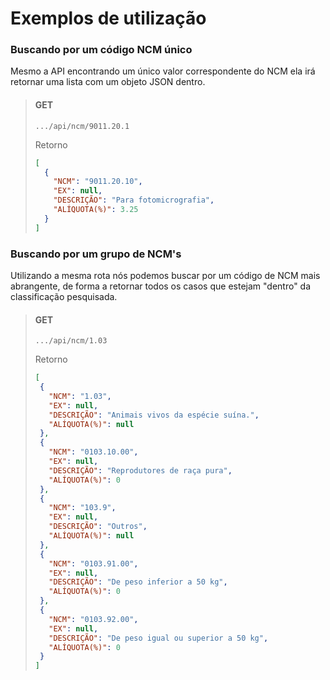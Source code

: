 # Exemplos de utilização

### Buscando por um código NCM único

Mesmo a API encontrando um único valor correspondente do NCM ela irá retornar uma lista com um objeto JSON dentro.

> #### GET
>
> ```text
> .../api/ncm/9011.20.1
> ```
>
> Retorno
> ```json
> [
>   {
>     "NCM": "9011.20.10",
>     "EX": null,
>     "DESCRIÇÃO": "Para fotomicrografia",
>     "ALÍQUOTA(%)": 3.25
>   }
> ]
> ```

### Buscando por um grupo de NCM's

Utilizando a mesma rota nós podemos buscar por um código de NCM mais abrangente, de forma a retornar todos os casos que estejam "dentro" da classificação pesquisada.

> #### GET
>
> ```text
> .../api/ncm/1.03
> ```
>
> Retorno
> ```json
> [
>  {
>    "NCM": "1.03",
>    "EX": null,
>    "DESCRIÇÃO": "Animais vivos da espécie suína.",
>    "ALÍQUOTA(%)": null
>  },
>  {
>    "NCM": "0103.10.00",
>    "EX": null,
>    "DESCRIÇÃO": "Reprodutores de raça pura",
>    "ALÍQUOTA(%)": 0
>  },
>  {
>    "NCM": "103.9",
>    "EX": null,
>    "DESCRIÇÃO": "Outros",
>    "ALÍQUOTA(%)": null
>  },
>  {
>    "NCM": "0103.91.00",
>    "EX": null,
>    "DESCRIÇÃO": "De peso inferior a 50 kg",
>    "ALÍQUOTA(%)": 0
>  },
>  {
>    "NCM": "0103.92.00",
>    "EX": null,
>    "DESCRIÇÃO": "De peso igual ou superior a 50 kg",
>    "ALÍQUOTA(%)": 0
>  }
>]
> ```

